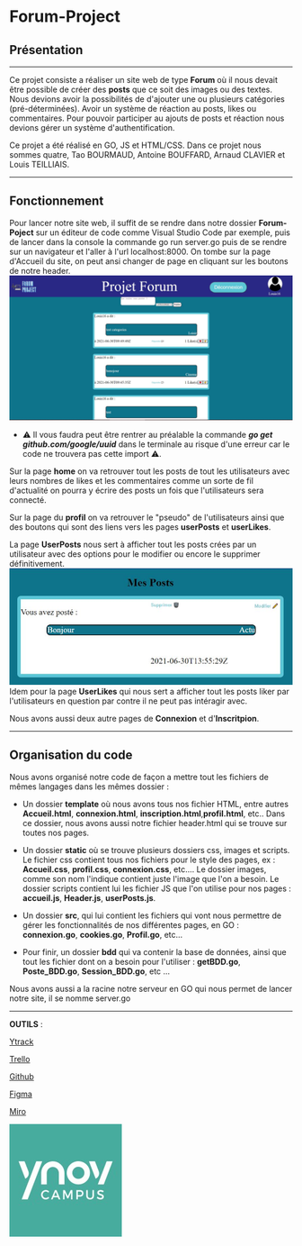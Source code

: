 # Forum-Project

## Présentation
***
Ce projet consiste a réaliser un site web de type **Forum** où il nous devait être possible de créer des **posts** que ce soit des images ou des textes. Nous devions avoir la possibilités de d'ajouter une ou plusieurs catégories (pré-déterminées). Avoir un système de réaction au posts, likes ou commentaires.
Pour pouvoir participer au ajouts de posts et réaction nous devions gérer un système d'authentification. 

Ce projet a été réalisé en GO, JS et HTML/CSS.
Dans ce projet nous sommes quatre, Tao BOURMAUD, Antoine BOUFFARD, Arnaud CLAVIER et Louis TEILLIAIS.   

***
## Fonctionnement

Pour lancer notre site web, il suffit de se rendre dans notre dossier **Forum-Poject** sur un éditeur de code comme Visual Studio Code par exemple, puis de lancer dans la console la commande go run server.go puis de se rendre sur un navigateur et l'aller à l'url localhost:8000. On tombe sur la page d'Accueil du site, on peut ansi changer de page en cliquant sur les boutons de notre header.
![](static/img/apercuForum.JPG)

* ⚠️ Il vous faudra peut être rentrer au préalable la commande ***go get github.com/google/uuid*** dans le terminale au risque d'une erreur car le code ne trouvera pas cette import ⚠️. 

Sur la page **home** on va retrouver tout les posts de tout les utilisateurs avec leurs nombres de likes et les commentaires comme un sorte de fil d'actualité on pourra y écrire des posts un fois que l'utilisateurs sera connecté. 

Sur la page du **profil** on va retrouver le "pseudo" de l'utilisateurs ainsi que des boutons qui sont des liens vers les pages **userPosts** et **userLikes**. 

La page **UserPosts** nous sert à afficher tout les posts crées par un utilisateur avec des options pour le modifier ou encore le supprimer définitivement. 
![](static/img/userposts.jpg)
Idem pour la page **UserLikes** qui nous sert a afficher tout les posts liker par l'utilisateurs en question par contre il ne peut pas intéragir avec. 

Nous avons aussi deux autre pages de **Connexion** et d'**Inscritpion**.

***
## Organisation du code

Nous avons organisé notre code de façon a mettre tout les fichiers de mêmes langages dans les mêmes dossier :

- Un dossier **template** où nous avons tous nos fichier HTML, entre autres **Accueil.html**, **connexion.html**, **inscription.html**,**profil.html**, etc.. Dans ce dossier, nous avons aussi notre fichier header.html qui se trouve sur toutes nos pages.

- Un dossier **static** où se trouve plusieurs dossiers css, images et scripts. Le fichier css contient tous nos fichiers pour le style des pages, ex : **Accueil.css**, **profil.css**, **connexion.css**, etc.... Le dossier images, comme son nom l'indique contient juste l'image que l'on a besoin. Le dossier scripts contient lui les fichier JS que l'on utilise pour nos pages : **accueil.js**, **Header.js**, **userPosts.js**.

- Un dossier **src**, qui lui contient les fichiers qui vont nous permettre de gérer les fonctionnalités de nos différentes pages, en GO : **connexion.go**, **cookies.go**, **Profil.go**, etc... 

- Pour finir, un dossier **bdd** qui va contenir la base de données, ainsi que tout les fichier dont on a besoin pour l'utiliser : **getBDD.go**, **Poste_BDD.go**, **Session_BDD.go**, etc ...


Nous avons aussi a la racine notre serveur en GO qui nous permet de lancer notre site, il se nomme server.go
***


**OUTILS** :


[Ytrack](https://ytrack.learn.ynov.com/intra/nantes/modules-nantes/forum)

[Trello](https://trello.com/b/Uw8svgzO/projet-forum)

[Github](https://github.com/01-edu/public/tree/master/subjects/forum#instructions)

[Figma](https://www.figma.com/file/0csD7xKr5pK5YF2pLch8pM/Untitled?node-id=0%3A1)

[Miro](https://miro.com/welcomeonboard/etZgF6OuEeGWBk7fbvOViFWdDMl9rTU5tBCBydfEG19BL5MpuDGSctqfzjiOF0Mz)


![image](static/img/1618562406336.jpg)
